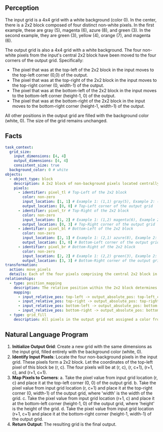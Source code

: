 ## Perception

The input grid is a 4x4 grid with a white background (color 0). In the center, there is a 2x2 block composed of four distinct non-white pixels. In the first example, these are gray (5), magenta (6), azure (8), and green (3). In the second example, they are green (3), yellow (4), orange (7), and magenta (6).

The output grid is also a 4x4 grid with a white background. The four non-white pixels from the input's central 2x2 block have been moved to the four corners of the output grid. Specifically:
- The pixel that was at the top-left of the 2x2 block in the input moves to the top-left corner (0,0) of the output.
- The pixel that was at the top-right of the 2x2 block in the input moves to the top-right corner (0, width-1) of the output.
- The pixel that was at the bottom-left of the 2x2 block in the input moves to the bottom-left corner (height-1, 0) of the output.
- The pixel that was at the bottom-right of the 2x2 block in the input moves to the bottom-right corner (height-1, width-1) of the output.

All other positions in the output grid are filled with the background color (white, 0). The size of the grid remains unchanged.

## Facts


```yaml
task_context:
  grid_size:
    input_dimensions: [4, 4]
    output_dimensions: [4, 4]
    consistent_size: true
  background_color: 0 # white
objects:
  - object_type: block
    description: A 2x2 block of non-background pixels located centrally in the input grid.
    pixels:
      - identifier: pixel_tl # Top-Left of the 2x2 block
        color: non-zero
        input_location: [1, 1] # Example 1: (1,1) gray(5), Example 2: (1,1) green(3)
        output_location: [0, 0] # Top-Left corner of the output grid
      - identifier: pixel_tr # Top-Right of the 2x2 block
        color: non-zero
        input_location: [1, 2] # Example 1: (1,2) magenta(6), Example 2: (1,2) yellow(4)
        output_location: [0, 3] # Top-Right corner of the output grid
      - identifier: pixel_bl # Bottom-Left of the 2x2 block
        color: non-zero
        input_location: [2, 1] # Example 1: (2,1) azure(8), Example 2: (2,1) orange(7)
        output_location: [3, 0] # Bottom-Left corner of the output grid
      - identifier: pixel_br # Bottom-Right of the 2x2 block
        color: non-zero
        input_location: [2, 2] # Example 1: (2,2) green(3), Example 2: (2,2) magenta(6)
        output_location: [3, 3] # Bottom-Right corner of the output grid
transformation:
  action: move_pixels
  details: Each of the four pixels comprising the central 2x2 block in the input is moved to a specific corner of the output grid.
relationships:
  - type: position_mapping
    description: The relative position within the 2x2 block determines the destination corner in the output grid.
    mapping:
      - input_relative_pos: top-left -> output_absolute_pos: top-left_corner
      - input_relative_pos: top-right -> output_absolute_pos: top-right_corner
      - input_relative_pos: bottom-left -> output_absolute_pos: bottom-left_corner
      - input_relative_pos: bottom-right -> output_absolute_pos: bottom-right_corner
  - type: grid_fill
    description: All pixels in the output grid not assigned a color from the input block are set to the background color.
```


## Natural Language Program

1.  **Initialize Output Grid**: Create a new grid with the same dimensions as the input grid, filled entirely with the background color (white, 0).
2.  **Identify Input Pixels**: Locate the four non-background pixels in the input grid. These pixels form a 2x2 block. Let the coordinates of the top-left pixel of this block be (r, c). The four pixels will be at (r, c), (r, c+1), (r+1, c), and (r+1, c+1).
3.  **Map Pixels to Corners**:
    a.  Take the pixel value from input grid location (r, c) and place it at the top-left corner (0, 0) of the output grid.
    b.  Take the pixel value from input grid location (r, c+1) and place it at the top-right corner (0, width-1) of the output grid, where 'width' is the width of the grid.
    c.  Take the pixel value from input grid location (r+1, c) and place it at the bottom-left corner (height-1, 0) of the output grid, where 'height' is the height of the grid.
    d.  Take the pixel value from input grid location (r+1, c+1) and place it at the bottom-right corner (height-1, width-1) of the output grid.
4.  **Return Output**: The resulting grid is the final output.